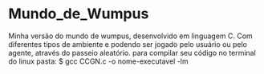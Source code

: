 # Mundo_de_Wumpus
Minha versão do mundo de wumpus, desenvolvido em linguagem C. Com diferentes tipos de ambiente e podendo ser jogado pelo usuário ou pelo agente, através do passeio aleatório.
para compilar seu código no terminal do linux pasta:
$ gcc CCGN.c -o nome-executavel -lm
